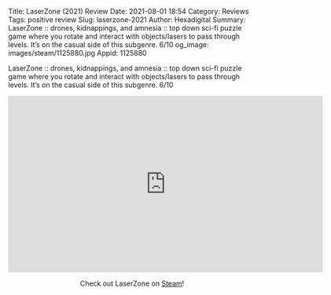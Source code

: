 Title: LaserZone (2021) Review
Date: 2021-08-01 18:54
Category: Reviews
Tags: positive review
Slug: laserzone-2021
Author: Hexadigital
Summary: LaserZone :: drones, kidnappings, and amnesia :: top down sci-fi puzzle game where you rotate and interact with objects/lasers to pass through levels. It’s on the casual side of this subgenre. 6/10
og_image: images/steam/1125880.jpg
Appid: 1125880

LaserZone :: drones, kidnappings, and amnesia :: top down sci-fi puzzle game where you rotate and interact with objects/lasers to pass through levels. It’s on the casual side of this subgenre. 6/10

<center><iframe src="https://www.youtube.com/embed/zkciVHWFLhw?feature=oembed" allow="accelerometer; autoplay; encrypted-media; gyroscope; picture-in-picture" width="640" height="360" frameborder="0"></iframe>

Check out LaserZone on [Steam](https://store.steampowered.com/app/1125880/?curator_clanid=34633900)!</center>
